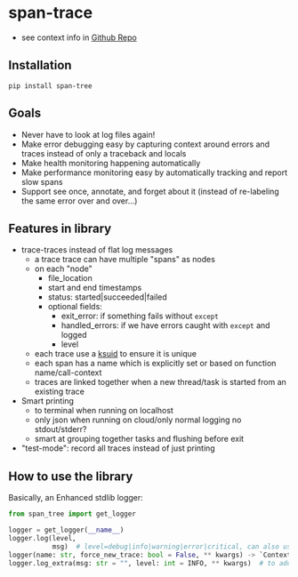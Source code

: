 # span-trace
- see context info in [Github Repo](https://github.com/EspenAlbert/span-tree)

## Installation
`pip install span-tree`

## Goals

- Never have to look at log files again!
- Make error debugging easy by capturing context around errors and traces instead of only a traceback and locals
- Make health monitoring happening automatically
- Make performance monitoring easy by automatically tracking and report slow spans
- Support see once, annotate, and forget about it (instead of re-labeling the same error over and over...)

## Features in library

- trace-traces instead of flat log messages
    - a trace trace can have multiple "spans" as nodes
    - on each "node"
        - file_location
        - start and end timestamps
        - status: started|succeeded|failed
        - optional fields:
            - exit_error: if something fails without `except`
            - handled_errors: if we have errors caught with `except` and logged
            - level
    - each trace use a [ksuid](https://github.com/segmentio/ksuid) to ensure it is unique
    - each span has a name which is explicitly set or based on function name/call-context
    - traces are linked together when a new thread/task is started from an existing trace
- Smart printing
    - to terminal when running on localhost
    - only json when running on cloud/only normal logging no stdout/stderr?
    - smart at grouping together tasks and flushing before exit
- "test-mode": record all traces instead of just printing

## How to use the library

Basically, an Enhanced stdlib logger:

```python
from span_tree import get_logger

logger = get_logger(__name__)
logger.log(level,
           msg)  # level=debug|info|warning|error|critical, can also use `logger.info` logs will be attached to current span
logger(name: str, force_new_trace: bool = False, ** kwargs) -> `ContextManager[Span]`  # to start a new span/trace
logger.log_extra(msg: str = "", level: int = INFO, ** kwargs)  # to add attributes to span
```
